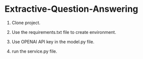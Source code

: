 # Extractive-Question-Answering

1. Clone project. 

2. Use the requirements.txt file to create environment.

3. Use OPENAI API key in the model.py file.

4. run the service.py file.
